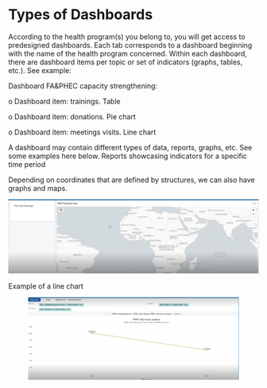 # Types of Dashboards

According to the health program(s) you belong to, you will get access to predesigned dashboards. Each tab corresponds to a dashboard beginning with the name of the health program concerned. Within each dashboard, there are dashboard items per topic or set of indicators (graphs, tables, etc.). See example:&#x20;

Dashboard FA\&PHEC capacity strengthening:&#x20;

o Dashboard item: trainings. Table&#x20;

o Dashboard item: donations. Pie chart&#x20;

o Dashboard item: meetings visits. Line chart

A dashboard may contain different types of data, reports, graphs, etc. See some examples here below. Reports showcasing indicators for a specific time period



Depending on coordinates that are defined by structures, we can also have graphs and maps.

![](<../../.gitbook/assets/image (13) (3).png>)



Example of a line chart

<figure><img src="../../.gitbook/assets/image (14) (3).png" alt=""><figcaption></figcaption></figure>



